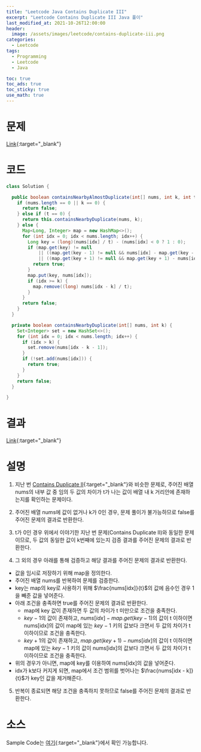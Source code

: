 ```yaml
---
title: "Leetcode Java Contains Duplicate III"
excerpt: "Leetcode Contains Duplicate III Java 풀이"
last_modified_at: 2021-10-26T12:00:00
header:
  image: /assets/images/leetcode/contains-duplicate-iii.png
categories:
  - Leetcode
tags:
  - Programming
  - Leetcode
  - Java

toc: true
toc_ads: true
toc_sticky: true
use_math: true
---
```

# 문제
[Link](https://leetcode.com/problems/contains-duplicate-iii/){:target="_blank"}

# 코드
```java
class Solution {

  public boolean containsNearbyAlmostDuplicate(int[] nums, int k, int t) {
    if (nums.length == 0 || k == 0) {
      return false;
    } else if (t == 0) {
      return this.containsNearbyDuplicate(nums, k);
    } else {
      Map<Long, Integer> map = new HashMap<>();
      for (int idx = 0; idx < nums.length; idx++) {
        Long key = (long)(nums[idx] / t) - (nums[idx] < 0 ? 1 : 0);
        if (map.get(key) != null
            || ((map.get(key - 1) != null && nums[idx] - map.get(key - 1) <= t))
            || ((map.get(key + 1) != null && map.get(key + 1) - nums[idx] <= t))) {
          return true;
        }
        map.put(key, nums[idx]);
        if (idx >= k) {
          map.remove((long) nums[idx - k] / t);
        }
      }
      return false;
    }
  }

  private boolean containsNearbyDuplicate(int[] nums, int k) {
    Set<Integer> set = new HashSet<>();
    for (int idx = 0; idx < nums.length; idx++) {
      if (idx > k) {
        set.remove(nums[idx - k - 1]);
      }
      if (!set.add(nums[idx])) {
        return true;
      }
    }
    return false;
  }

}
```

# 결과
[Link](https://leetcode.com/submissions/detail/577205027/){:target="_blank"}

# 설명
1. 지난 번 [Contains Duplicate II](../contains-duplicate-ii){:target="_blank"}와 비슷한 문제로, 주어진 배열 nums의 내부 값 중 임의 두 값의 차이가 t가 나는 값이 배열 내 k 거리안에 존재하는지를 확인하는 문제이다.

2. 주어진 배열 nums에 값이 없거나 k가 0인 경우, 문제 풀이가 불가능하므로 false를 주어진 문제의 결과로 반환한다.

3. t가 0인 경우 위에서 이야기한 지난 번 문제(Contains Duplicate II)와 동일한 문제이므로, 두 값의 동일한 값이 k번째에 있는지 검증 결과를 주어진 문제의 결과로 반환한다.

4. 그 외의 경우 아래를 통해 검증하고 해당 결과를 주어진 문제의 결과로 반환한다.
- 값을 임시로 저장하기 위해 map을 정의한다.
- 주어진 배열 nums를 반복하여 문제를 검증한다.
- key는 map의 key로 사용하기 위해 $\frac{nums[idx]}{t}$의 값에 음수인 경우 1을 빼준 값을 넣어준다.
- 아래 조건을 충족하면 true를 주어진 문제의 결과로 반환한다.
  - map에 key 값이 존재하면 두 값의 차이가 t 미만으로 조건을 충족한다.
  - $key - 1$의 값이 존재하고, $nums[idx] - map.get(key - 1)$의 값이 t 이하이면 nums[idx]의 값이 map에 있는 $key - 1$ 키의 값보다 크면서 두 값의 차이가 t 이하이므로 조건을 충족한다.
  - $key + 1$의 값이 존재하고, $map.get(key + 1) - nums[idx]$의 값이 t 이하이면 map에 있는 $key - 1$ 키의 값이 nums[idx]의 값보다 크면서 두 값의 차이가 t 이하이므로 조건을 충족한다.
- 위의 경우가 아니면, map에 key를 이용하여 nums[idx]의 값을 넣어준다.
- idx가 k보다 커지게 되면, map에서 조건 범위를 벗어나는 $\frac{nums[idx - k]}{t}$가 key인 값을 제거해준다.

5. 반복이 종료되면 해당 조건을 충족하지 못하므로 false를 주어진 문제의 결과로 반환한다.

# 소스
Sample Code는 [여기](https://github.com/GracefulSoul/leetcode/blob/master/src/main/java/gracefulsoul/problems/ContainsDuplicateIII.java){:target="_blank"}에서 확인 가능합니다.